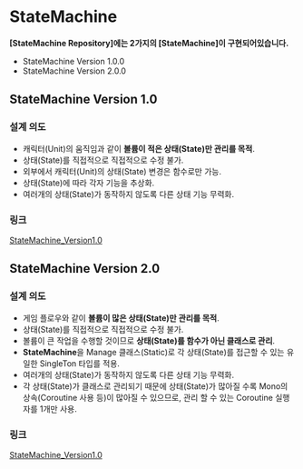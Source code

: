 # StateMachine

**[StateMachine Repository]에는 2가지의 [StateMachine]이 구현되어있습니다.**

- StateMachine Version 1.0.0
- StateMachine Version 2.0.0

## StateMachine Version 1.0
 
### 설계 의도

- 캐릭터(Unit)의 움직임과 같이 **볼륨이 적은 상태(State)만 관리를 목적**.
- 상태(State)를 직접적으로 직접적으로 수정 불가.
- 외부에서 캐릭터(Unit)의 상태(State) 변경은 함수로만 가능.
- 상태(State)에 따라 각자 기능을 추상화.
- 여러개의 상태(State)가 동작하지 않도록 다른 상태 기능 무력화.

### 링크
[StateMachine_Version1.0](./StateMachine_Version1.0.0.md)

## StateMachine Version 2.0
 
### 설계 의도

- 게임 플로우와 같이 **볼륨이 많은 상태(State)만 관리를 목적**.
- 상태(State)를 직접적으로 직접적으로 수정 불가.
- 볼륨이 큰 작업을 수행할 것이므로 **상태(State)를 함수가 아닌 클래스로 관리**.
- **StateMachine**을 Manage 클래스(Static)로 각 상태(State)를 접근할 수 있는 유일한 SingleTon 타입를 적용.
- 여러개의 상태(State)가 동작하지 않도록 다른 상태 기능 무력화.
- 각 상태(State)가 클래스로 관리되기 때문에 상태(State)가 많아질 수록 Mono의 상속(Coroutine 사용 등)이 많아질 수 있으므로, 관리 할 수 있는 Coroutine 실행자를 1개만 사용. 

### 링크
[StateMachine_Version1.0](./StateMachine_Version1.0.0.md)
